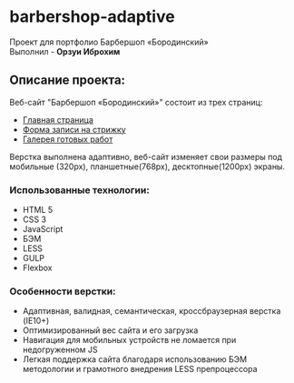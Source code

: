 # barbershop-adaptive #
Проект для портфолио Барбершоп «Бородинский»<br/>
Выполнил - **Орзуи Иброхим**

## Описание проекта:
Веб-сайт "Барбершоп «Бородинский»" состоит из трех страниц:
- [Главная страница](https://kangurtboy.github.io/test-project-1/index.html "Ссылка на главную страницу")
- [Форма записи на стрижку](https://kangurtboy.github.io/test-project-1/form.html "Ссылка на форму записи стрижки")
- [Галерея готовых работ](https://kangurtboy.github.io/test-project-1/catalog.html "Ссылка на галерею готовых работ")

Верстка выполнена адаптивно, веб-сайт изменяет свои размеры под мобильные (320px), планшетные(768px), десктопные(1200px) экраны.

### Использованные технологии:
- HTML 5
- CSS 3
- JavaScript
- БЭМ
- LESS
- GULP
- Flexbox

### Особенности верстки:
- Адаптивная, валидная, семантическая, кроссбраузерная верстка (IE10+)
- Оптимизированный вес сайта и его загрузка
- Навигация для мобильных устройств не ломается при недогруженном JS
- Легкая поддержка сайта благодаря использованию БЭМ методологии и грамотного внедрения LESS препроцессора
